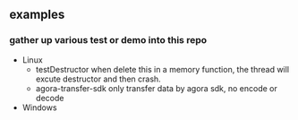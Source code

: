 ## examples
### gather up various test or demo into this repo

- Linux
  - testDestructor
    when delete this in a memory function, the thread will excute destructor and then crash.
  - agora-transfer-sdk 
    only transfer data by agora sdk, no encode or decode
- Windows
